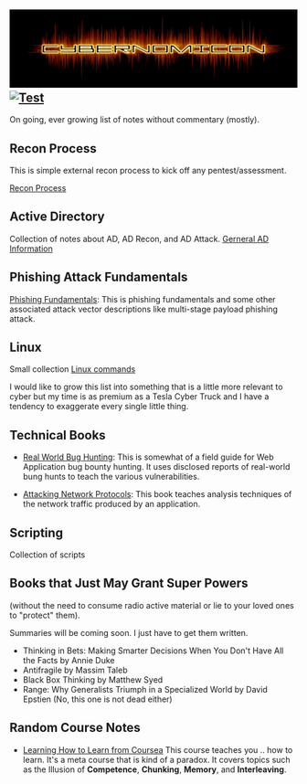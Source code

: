 ![Cybernomicon](images/cyber2.png "Klaatu Barada NNNecktie.")
[![Test](https://img.shields.io/badge/search%20space-Google-blueviolet)](www.google.com)
---
On going, ever growing list of notes without commentary (mostly).

## Recon Process

This is simple external recon process to kick off any pentest/assessment.

[Recon Process](Recon.md "Hail to the Recon")

## Active Directory

Collection of notes about AD, AD Recon, and AD Attack. 
[Gerneral AD Information](ActiveDirectory/README.md "The time loop starts here.")

## Phishing Attack Fundamentals

[Phishing Fundamentals](Phishing/README.md): This is phishing fundamentals and some other associated attack vector descriptions like multi-stage payload phishing attack. 

## Linux

Small collection  [Linux commands](Linux/Linux.md "Give me some Linux baby.")

I would like to grow this list into something that is a little more relevant to cyber but my time is as premium as a Tesla  Cyber Truck and I have a tendency to exaggerate every single little thing. 

## Technical Books

* [Real World Bug Hunting](Books/RealWorldBugHunting/Readme.md "The holistic approach to bug hunting!!"):
	This is somewhat of a field guide for Web Application bug bounty hunting.
	It uses disclosed reports of real-world bung hunts to teach the various vulnerabilities.

* [Attacking Network Protocols](Books/AttackingNetworkProtocols/README.md "How many roads must a man walk down?"): 
	This book teaches analysis techniques of the network traffic produced by an application.

## Scripting
Collection of scripts

## Books that Just May Grant Super Powers
(without the need to consume radio active material or lie to your loved ones to "protect" them).

Summaries will be coming soon. I just have to get them written.

* Thinking in Bets: Making Smarter Decisions When You Don't Have All the Facts by Annie Duke
* Antifragile by Massim Taleb
* Black Box Thinking by Matthew Syed
* Range: Why Generalists Triumph in a Specialized World by David Epstien (No, this one is not dead either)

## Random Course Notes
* [Learning How to Learn from Coursea](https://www.coursera.org/learn/learning-how-to-learn "An Epic saga of meta learning.  They can take our tuna but they can never take our ability to learn!!") This course teaches you .. how to learn.  It's a meta course that is kind of a paradox.  It covers topics such as the Illusion of **Competence**, **Chunking**, **Memory**, and **Interleaving**.

